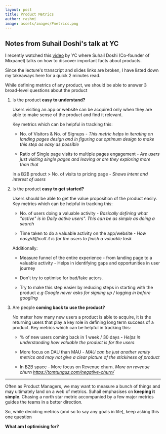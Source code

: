 ```yaml
---
layout: post
title: Product Metrics
author: rashmi
image: assets/images/Pmetrics.png
---
```




## Notes from Suhail Doshi's talk at YC

I recently watched this [video](https://www.youtube.com/watch?v=MABmQhOlmJA) by YC where Suhail Doshi (Co-founder of Mixpanel) talks on how to discover important facts about products.

Since the lecture's transcript and slides links are broken, 
I have listed down my takeaways here for a quick 2 minutes read.


While defining metrics of any product, we should be able to answer 3 broad-level questions
about the product

1. Is the product **easy to understand?**

    Users visiting an app or website can be acquired only when they are able to make sense of the product
     and find it relevant.

     Key metrics which can be helpful in tracking this:

     - No. of Visitors & No. of Signups -  *This metric helps in iterating on landing pages design and in figuring out optimum design to make this step as easy as possible*

     - Ratio of Single page visits to multiple pages engagement  - *Are users just visiting single pages and leaving or are they exploring more than that*

     In a B2B product > No. of visits to pricing page - *Shows intent and interest of users*
     
2. Is the product **easy to get started?**

     Users should be able to get the value proposition of the product easily.
     Key metrics which can be helpful in tracking this:

     - No. of users doing a valuable activity - *Basically defining what "active" is in Daily active users". This can be as simple as doing a search*

     - Time taken to do a valuable activity on the app/website - *How easy/difficult it is for the users to finish a valuable task*

     Additionally:

     - Measure funnel of the entire experience - from landing page to a valuable activity - Helps in identifying gaps and opportunities in user journey

     -  Don't try to optimise for bad/fake actors.

     - Try to make this step easier by reducing steps in starting with the product *e.g Google never asks for signing up / logging in before googling*

3. Are people **coming back to use the product?** 


     No matter how many new users a product is able to acquire, it is the returning users that play a key role in defining long term success of a product.
     Key metrics which can be helpful in tracking this:

   - % of new users coming back in 1 week / 30 days - *Helps in understanding how valuable the product is for the users*

   - More focus on DAU than MAU - *MAU can be just another vanity metrics and may not give a clear picture of the stickiness of product*

   - In B2B space - More focus on Revenue churn.  *More on revenue churn  https://tomtunguz.com/negative-churn/*

---


Often as Product Managers, we may want to measure a bunch of things and may ultimately land on a web of metrics. Suhail emphasises on **keeping it simple**. Chasing a north star metric accompanied by a few major metrics guides the teams in a better direction.


So, while deciding metrics (and so to say any goals in life), keep asking this one question

 **What am I optimising for?**
